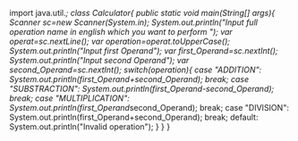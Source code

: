 import java.util.*;
class Calculator{
    public static void main(String[] args){
     Scanner sc=new Scanner(System.in);
     System.out.println("Input full operation name in english  which you want to perform ");
     var operat=sc.nextLine();
     var operation=operat.toUpperCase();
     System.out.println("Input first Operand");
     var first_Operand=sc.nextInt();
     System.out.println("Input second Operand");
     var second_Operand=sc.nextInt();
     switch(operation){
         case "ADDITION":
             System.out.println(first_Operand+second_Operand);
             break;
         case "SUBSTRACTION":
             System.out.println(first_Operand-second_Operand);
             break;
        case "MULTIPLICATION":
            System.out.println(first_Operand*second_Operand);
             break;
        case "DIVISION":
            System.out.println(first_Operand+second_Operand);
             break;
        default:
            System.out.println("Invalid operation");
     }
    }
}
